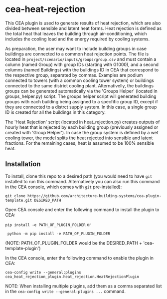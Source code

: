 # cea-heat-rejection
This CEA plugin is used to generate results of heat rejection, which are also divided between sensible and latent heat forms.
Heat rejection is defined as the total heat that leaves the building through air-conditioning, which includes the cooling load and the energy required by cooling systems.

As preparation, the user may want to include building groups in case buildings are connected to a common heat rejection points. 
The file is located in ```project/scenario/inputs/groups/group.csv``` and must contain a column (named Group) with group IDs (starting with G1000), and a second columns (named Buildings) with the buildings ID in CEA that correspond to the respective group, separated by commas.
Examples are podium connected to towers (with a common cooling tower system) or buildings connected to the same district cooling plant.
Alternativelly, the buildings groups can be generated automatically via the 'Groups Helper' (located in groups_helper.py) script.
The groups helper script will generated building groups with each building being assigned to a specfific group ID, except if they are connected to a distrct supply system. In this case, a single group ID is created for all the buildings in this category.

The 'Heat Rejection' script (located in heat_rejection.py) creates outputs of hourly heat that is rejected by each building group (previously assigned or created with 'Group Helper').
In case the group system is defined by a wet cooling tower, the model splits the heat rejected into sensible and latent fractions. For the remaining cases, heat is assumed to be 100% sensible heat.

## Installation 
To install, clone this repo to a desired path (you would need to have `git` installed to run this command. Alternatively you can also run this command in the CEA console, which
comes with `git` pre-installed):

```git clone https://github.com/architecture-building-systems/cea-plugin-template.git DESIRED_PATH```


Open CEA console and enter the following command to install the plugin to CEA:

```pip install -e PATH_OF_PLUGIN_FOLDER``` or 

``` python -m pip install -e PATH_OF_PLUGIN_FOLDER``` 

(NOTE: PATH_OF_PLUGIN_FOLDER would be the DESIRED_PATH + 'cea-template-plugin')


In the CEA console, enter the following command to enable the plugin in CEA:

```cea-config write --general:plugins cea_heat_rejection_plugin.heat_rejection.HeatRejectionPlugin```

NOTE: When installing multiple plugins, add them as a comma separated list in the `cea-config write --general:plugins ...` command.
